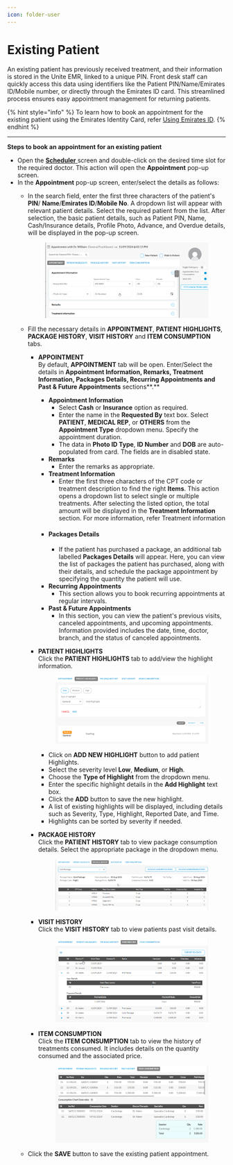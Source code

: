 ```yaml
---
icon: folder-user
---
```


# Existing Patient

An existing patient has previously received treatment, and their information is stored in the Unite EMR, linked to a unique PIN. Front desk staff can quickly access this data using identifiers like the Patient PIN/Name/Emirates ID/Mobile number, or directly through the Emirates ID card. This streamlined process ensures easy appointment management for returning patients.

{% hint style="info" %}
To learn how to book an appointment for the existing patient using the Emirates Identity Card, refer [Using Emirates ID](using-emirates-id.md).
{% endhint %}

***

**Steps to book an appointment for an existing patient**

* Open the [**Scheduler** ](../)screen and double-click on the desired time slot for the required doctor. This action will open the **Appointment** pop-up screen.
* In the **Appointment** pop-up screen, enter/select the details as follows:
  *   In the search field, enter the first three characters of the patient's **PIN**/ **Name**/**Emirates ID**/**Mobile No**. A dropdown list will appear with relevant patient details. Select the required patient from the list. After selection, the basic patient details, such as Patient PIN, Name, Cash/Insurance details, Profile Photo, Advance, and Overdue details, will be displayed in the pop-up screen.

      <figure><img src="../../.gitbook/assets/chrome_DsVc5Oby9A.gif" alt=""><figcaption></figcaption></figure>
  * Fill the necessary details in **APPOINTMENT**, **PATIENT HIGHLIGHTS**, **PACKAGE HISTORY**, **VISIT HISTORY** and **ITEM CONSUMPTION** tabs.
    * **APPOINTMENT**\
      By default, **APPOINTMENT** tab will be open. Enter/Select the details in **Appointment Information, Remarks, Treatment Information, Packages Details, Recurring Appointments and Past & Future Appointments** sections**.**
      * **Appointment Information**
        * Select **Cash** or **Insurance** option as required.
        * Enter the name in the **Requested By** text box. Select **PATIENT**, **MEDICAL REP**, or **OTHERS** from the **Appointment Type** dropdown menu. Specify the appointment duration.
        * The data in **Photo ID Type**, **ID Number** and **DOB** are auto-populated from card. The fields are in disabled state.
      * **Remarks**
        * Enter the remarks as appropriate.
      * **Treatment Information**
        * Enter the first three characters of the CPT code or treatment description to find the right **Items**. This action opens a dropdown list to select single or multiple treatments. After selecting the listed option, the total amount will be displayed in the **Treatment Information** section. For more information, refer Treatment information
      * #### Packages Details <a href="#hlk176257638" id="hlk176257638"></a>
        * If the patient has purchased a package, an additional tab labelled **Packages Details** will appear. Here, you can view the list of packages the patient has purchased, along with their details, and schedule the package appointment by specifying the quantity the patient will use.
      * **Recurring Appointments**
        * This section allows you to book recurring appointments at regular intervals.
      * **Past & Future Appointments**
        * In this section, you can view the patient's previous visits, canceled appointments, and upcoming appointments. Information provided includes the date, time, doctor, branch, and the status of canceled appointments.
    *   **PATIENT HIGHLIGHTS** \
        Click the **PATIENT HIGHLIGHTS** tab to add/view the highlight information.

        <figure><img src="../../.gitbook/assets/chrome_uN6f2RSMFR.png" alt=""><figcaption></figcaption></figure>

        * Click on **ADD NEW HIGHLIGHT** button to add patient Highlights.
        * Select the severity level **Low**, **Medium**, or **High**.
        * Choose the **Type of Highlight** from the dropdown menu.
        * Enter the specific highlight details in the **Add Highlight** text box.
        * Click the **ADD** button to save the new highlight.
        * A list of existing highlights will be displayed, including details such as Severity, Type, Highlight, Reported Date, and Time.
        * Highlights can be sorted by severity if needed.
    *   **PACKAGE HISTORY** \
        Click the **PATIENT HISTORY** tab to view package consumption details. Select the appropriate package in the dropdown menu.

        <figure><img src="../../.gitbook/assets/chrome_jqilnGld7W.png" alt=""><figcaption></figcaption></figure>
    *   **VISIT HISTORY**\
        Click the **VISIT HISTORY** tab to view patients past visit details.

        <figure><img src="../../.gitbook/assets/chrome_BWHX6zYKLZ.png" alt=""><figcaption></figcaption></figure>
    *   **ITEM CONSUMPTION**\
        Click the **ITEM CONSUMPTION** tab to view the history of treatments consumed. It includes details on the quantity consumed and the associated price.

        <figure><img src="../../.gitbook/assets/chrome_jBviqNGNpp.png" alt=""><figcaption></figcaption></figure>
  * Click the **SAVE** button to save the existing patient appointment.&#x20;
